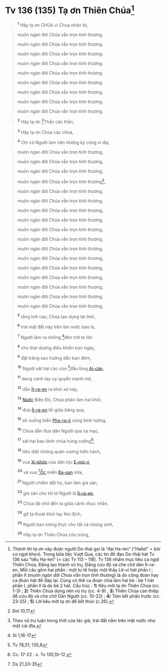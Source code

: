 # Tv 136 (135) Tạ ơn Thiên Chúa[^1-f8b99452-7141-4b0c-a1d9-efe429953695]

> <sup><b>1</b></sup> Hãy tạ ơn CHÚA vì Chúa nhân từ,
>


> muôn ngàn đời Chúa vẫn trọn tình thương.
> 
> muôn ngàn đời Chúa vẫn trọn tình thương.
> 
> muôn ngàn đời Chúa vẫn trọn tình thương.
> 
> muôn ngàn đời Chúa vẫn trọn tình thương.
> 
> muôn ngàn đời Chúa vẫn trọn tình thương.
> 
> muôn ngàn đời Chúa vẫn trọn tình thương.
> 
> muôn ngàn đời Chúa vẫn trọn tình thương.
> 
> muôn ngàn đời Chúa vẫn trọn tình thương.
> 
> muôn ngàn đời Chúa vẫn trọn tình thương.
>


> <sup><b>2</b></sup> Hãy tạ ơn [^1@-f8b99452-7141-4b0c-a1d9-efe429953695]Thần các thần,
>


> <sup><b>3</b></sup> Hãy tạ ơn Chúa các chúa,
>


> <sup><b>4</b></sup> Chỉ có Người làm nên những kỳ công vĩ đại,
>


> muôn ngàn đời Chúa vẫn trọn tình thương,
> 
> muôn ngàn đời Chúa vẫn trọn tình thương,
> 
> muôn ngàn đời Chúa vẫn trọn tình thương,
> 
> muôn ngàn đời Chúa vẫn trọn tình thương[^2-f8b99452-7141-4b0c-a1d9-efe429953695],
> 
> muôn ngàn đời Chúa vẫn trọn tình thương,
> 
> muôn ngàn đời Chúa vẫn trọn tình thương,
> 
> muôn ngàn đời Chúa vẫn trọn tình thương,
> 
> muôn ngàn đời Chúa vẫn trọn tình thương,
> 
> muôn ngàn đời Chúa vẫn trọn tình thương,
> 
> muôn ngàn đời Chúa vẫn trọn tình thương,
> 
> muôn ngàn đời Chúa vẫn trọn tình thương,
> 
> muôn ngàn đời Chúa vẫn trọn tình thương,
> 
> muôn ngàn đời Chúa vẫn trọn tình thương,
> 
> muôn ngàn đời Chúa vẫn trọn tình thương,
> 
> muôn ngàn đời Chúa vẫn trọn tình thương,
> 
> muôn ngàn đời Chúa vẫn trọn tình thương,
> 
> muôn ngàn đời Chúa vẫn trọn tình thương,
>


> <sup><b>5</b></sup> tầng trời cao, Chúa tạo dựng tài tình,
>


> <sup><b>6</b></sup> trải mặt đất này trên làn nước bao la,
>


> <sup><b>7</b></sup> Người làm ra những [^2@-f8b99452-7141-4b0c-a1d9-efe429953695]đèn trời to lớn
>


> <sup><b>8</b></sup> cho thái dương điều khiển ban ngày,
>


> <sup><b>9</b></sup> đặt trăng sao hướng dẫn ban đêm,
>


> <sup><b>10</b></sup> Người sát hại các con [^3@-f8b99452-7141-4b0c-a1d9-efe429953695]đầu lòng [Ai-cập](),
>


> <sup><b>11</b></sup> dang cánh tay uy quyền mạnh mẽ,
>


> <sup><b>12</b></sup> dẫn [Ít-ra-en]() ra khỏi xứ này,
>


> <sup><b>13</b></sup> [Nước]() Biển Đỏ, Chúa phân làm hai khối,
>


> <sup><b>14</b></sup> đưa [Ít-ra-en]() lối giữa băng qua,
>


> <sup><b>15</b></sup> xô xuống biển [Pha-ra-ô]() cùng binh tướng,
>


> <sup><b>16</b></sup> Chúa dẫn đưa dân Người qua sa mạc,
>


> <sup><b>17</b></sup> sát hại bao lãnh chúa hùng cường[^3-f8b99452-7141-4b0c-a1d9-efe429953695],
>


> <sup><b>18</b></sup> tiêu diệt những quân vương hiển hách,
>


> <sup><b>19</b></sup> vua [Xi-khôn]() của dân tộc [E-mô-ri](),
>


> <sup><b>20</b></sup> và vua [^4@-f8b99452-7141-4b0c-a1d9-efe429953695][Ốc]() miền [Ba-san]() nữa,
>


> <sup><b>21</b></sup> Người chiếm đất họ, ban làm gia sản,
>


> <sup><b>22</b></sup> gia sản cho tôi tớ Người là [Ít-ra-en](),
>


> <sup><b>23</b></sup> Chúa đã nhớ đến ta giữa cảnh nhục nhằn,
>


> <sup><b>24</b></sup> gỡ ta thoát khỏi tay thù địch,
>


> <sup><b>25</b></sup> Người ban lương thực cho tất cả chúng sinh,
>


> <sup><b>26</b></sup> Hãy tạ ơn Thiên Chúa cửu trùng,
>

[^1-f8b99452-7141-4b0c-a1d9-efe429953695]: *Thánh thi tạ ơn* này được người Do-thái gọi là “đại Ha-len” (“Hallel” = *bài ca ngợi khen*). Trong bữa tiệc Vượt Qua, các tín đồ đạo Do-thái hát Tv 136 sau “tiểu Ha-len” (= các Tv 113 – 118). Tv 136 nhắm mục tiêu ca ngợi Thiên Chúa, Đấng tạo thành vũ trụ, Đấng cứu độ và che chở dân Ít-ra-en. Mỗi câu gồm hai phần : một tư tế hoặc một thầy Lê-vi hát phần I ; phần II (*muôn ngàn đời Chúa vẫn trọn tình thương*) là do cộng đoàn hay ca đoàn hát để đáp lại. Cũng có thể ca đoàn chia làm hai bè : bè 1 hát phần I, phần II là do bè 2 hát. Cấu trúc : **1**) Kêu mời tạ ơn Thiên Chúa (cc. 1-3) ; **2**) Thiên Chúa dựng nên vũ trụ (cc. 4-9) ; **3**) Thiên Chúa can thiệp để cứu độ và che chở Dân Người (cc. 10-22) ; **4**) Tóm kết phần trước (cc. 23-25) ; **5**) Lời kêu mời tạ ơn để kết thúc (c.26).
[^2-f8b99452-7141-4b0c-a1d9-efe429953695]: Theo vũ trụ luận trong thời của tác giả, trái đất nằm trên mặt nước như một cái đĩa.
[^3-f8b99452-7141-4b0c-a1d9-efe429953695]: Cc. 17-22 : x. Tv 135,10-12.
[^1@-f8b99452-7141-4b0c-a1d9-efe429953695]: Đnl 10,17
[^2@-f8b99452-7141-4b0c-a1d9-efe429953695]: St 1,16-17
[^3@-f8b99452-7141-4b0c-a1d9-efe429953695]: Tv 78,51; 135,8
[^4@-f8b99452-7141-4b0c-a1d9-efe429953695]: Ds 21,33-35